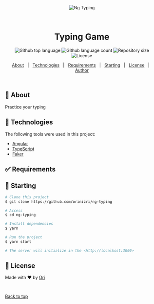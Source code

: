 <div align="center" id="top"> 
  <img src="./.github/app.gif" alt="Ng Typing" />

  &#xa0;

  <!-- <a href="https://ngtyping.netlify.app">Demo</a> -->
</div>

<h1 align="center">Typing Game</h1>

<p align="center">
  <img alt="Github top language" src="https://img.shields.io/github/languages/top/orinizri//AngularTypingGame">

  <img alt="Github language count" src="https://img.shields.io/github/languages/count/orinizri//AngularTypingGame">

  <img alt="Repository size" src="https://img.shields.io/github/repo-size/orinizri//AngularTypingGame">

  <img alt="License" src="https://img.shields.io/github/license/orinizri//AngularTypingGame">

  <!-- <img alt="Github issues" src="https://img.shields.io/github/issues/orinizri/ng-typing?color=56BEB8" /> -->

  <!-- <img alt="Github forks" src="https://img.shields.io/github/forks/orinizri/ng-typing?color=56BEB8" /> -->

  <!-- <img alt="Github stars" src="https://img.shields.io/github/stars/orinizri/ng-typing?color=56BEB8" /> -->
</p>

<!-- Status -->

<!-- <h4 align="center"> 
	🚧  Ng Typing 🚀 Under construction...  🚧
</h4> 

<hr> -->

<p align="center">
  <a href="#dart-about">About</a> &#xa0; | &#xa0; 
  <a href="#rocket-technologies">Technologies</a> &#xa0; | &#xa0;
  <a href="#white_check_mark-requirements">Requirements</a> &#xa0; | &#xa0;
  <a href="#checkered_flag-starting">Starting</a> &#xa0; | &#xa0;
  <a href="#memo-license">License</a> &#xa0; | &#xa0;
  <a href="https://github.com/orinizri" target="_blank">Author</a>
</p>

<br>

## :dart: About ##

Practice your typing

## :rocket: Technologies ##

The following tools were used in this project:

- [Angular](https://pt-br.reactjs.org/)
- [TypeScript](https://www.typescriptlang.org/)
- [Faker](https://www.npmjs.com/package/faker)

## :white_check_mark: Requirements ##


## :checkered_flag: Starting ##

```bash
# Clone this project
$ git clone https://github.com/orinizri/ng-typing

# Access
$ cd ng-typing

# Install dependencies
$ yarn

# Run the project
$ yarn start

# The server will initialize in the <http://localhost:3000>
```

## :memo: License ##



Made with :heart: by <a href="https://github.com/orinizri" target="_blank"> Ori </a>

&#xa0;

<a href="#top">Back to top</a>
